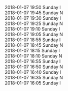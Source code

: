2018-01-07 19:50 Sunday  I  
2018-01-07 19:45 Sunday  N  
2018-01-07 19:30 Sunday  I  
2018-01-07 19:25 Sunday  N  
2018-01-07 19:10 Sunday  I  
2018-01-07 19:05 Sunday  N  
2018-01-07 18:55 Sunday  I  
2018-01-07 18:45 Sunday  N  
2018-01-07 18:15 Sunday  I  
2018-01-07 18:10 Sunday  N  
2018-01-07 16:55 Sunday  I  
2018-01-07 16:50 Sunday  N  
2018-01-07 16:40 Sunday  I  
2018-01-07 16:35 Sunday  N  
2018-01-07 16:05 Sunday  I  
